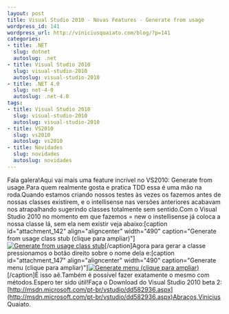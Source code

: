 ```yaml
--- 
layout: post
title: Visual Studio 2010 - Novas Features - Generate from usage
wordpress_id: 141
wordpress_url: http://viniciusquaiato.com/blog/?p=141
categories: 
- title: .NET
  slug: dotnet
  autoslug: .net
- title: Visual Studio 2010
  slug: visual-studio-2010
  autoslug: visual-studio-2010
- title: .NET 4.0
  slug: net-4-0
  autoslug: .net-4.0
tags: 
- title: Visual Studio 2010
  slug: visual-studio-2010
  autoslug: visual-studio-2010
- title: VS2010
  slug: vs2010
  autoslug: vs2010
- title: Novidades
  slug: novidades
  autoslug: novidades
---
```

Fala galera!Aqui vai mais uma feature incrível no VS2010: Generate from usage.Para quem realmente gosta e pratica TDD essa é uma mão na roda.Quando estamos criando nossos testes às vezes os fazemos antes de nossas classes existirem, e o intellisense nas versões anteriores acabavam nos atrapalhando sugerindo classes totalmente sem sentido.Com o Visual Studio 2010 no momento em que fazemos = new o instellisense já coloca a nossa classe lá, sem ela nem existir veja abaixo:[caption id="attachment_142" align="aligncenter" width="490" caption="Generate from usage class stub (clique para ampliar)"][![Generate from usage class stub](http://viniciusquaiato.com/blog/wp-content/uploads/2009/11/generate_from_usage-1024x639.jpg "generate from usage")](http://viniciusquaiato.com/blog/wp-content/uploads/2009/11/generate_from_usage-1024x639.jpg)[/caption]Agora para gerar a classe pressionamos o botão direito sobre o nome dela e:[caption id="attachment_147" align="aligncenter" width="490" caption="Generate menu (clique para ampliar)"][![Generate menu (clique para ampliar)](http://viniciusquaiato.com/blog/wp-content/uploads/2009/11/generate_menu-1024x614.jpg "generate menu")](http://viniciusquaiato.com/blog/wp-content/uploads/2009/11/generate_menu-1024x614.jpg)[/caption]É isso aê.Também é possível fazer exatamente o mesmo com métodos.Espero ter sido útil!Faça o Download do Visual Studio 2010 beta 2: [http://msdn.microsoft.com/pt-br/vstudio/dd582936.aspx](http://msdn.microsoft.com/pt-br/vstudio/dd582936.aspx)Abraços,Vinicius Quaiato.
